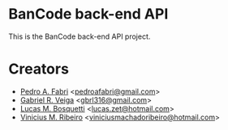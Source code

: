 # BanCode back-end API
This is the BanCode back-end API project.

# Creators
- [Pedro A. Fabri](https://github.com/pedroafabri) <<pedroafabri@gmail.com>>
- [Gabriel R. Veiga](https://github.com/VeigaCoder) <<gbrl316@gmail.com>>
- [Lucas M. Bosquetti](https://github.com/luk-jedi) <<lucas.zet@hotmail.com>>
- [Vinicius M. Ribeiro](https://github.com/vinicius-m9) <<viniciusmachadoribeiro@hotmail.com>>
